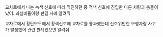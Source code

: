 
교차로에서 나는 녹색 신호에 따라 직진하던 중 적색 신호에 진입한 다른 차량과 충돌이 났어. 과실비율이랑 판결 사례 알려줘

교차로에서 횡단보도에서 황색신호에 교차로를 통과했는데 신호위반한 보행자랑 사고가 발생했어 관련 판례있으면 알려줘